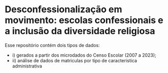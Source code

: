 # Desconfessionalização em movimento: escolas confessionais e a inclusão da diversidade religiosa

Esse repositório contém dois tipos de dados:

- i) gerados a partir dos microdados do Censo Escolar (2007 a 2023);
- ii) análise de dados de matriculas por tipo de caracteristica administrativa 

